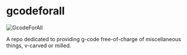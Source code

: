 # gcodeforall

![GcodeForAll](https://github.com/user-attachments/assets/7a9386a1-ab61-4956-b6d8-eef19fbd8eb9)

A repo dedicated to providing g-code free-of-charge of miscellaneous things, v-carved or milled.
